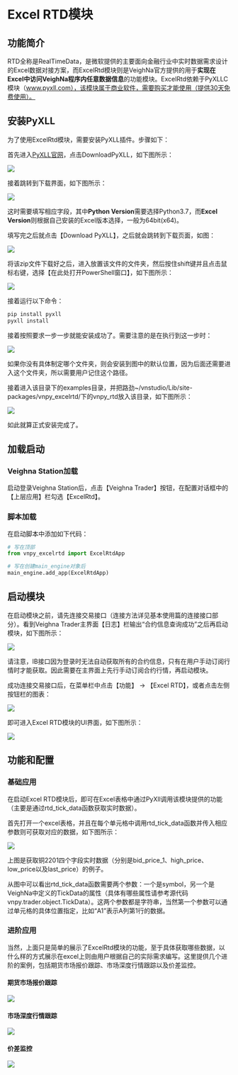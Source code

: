# Excel RTD模块

## 功能简介

RTD全称是RealTimeData，是微软提供的主要面向金融行业中实时数据需求设计的Excel数据对接方案，而ExcelRtd模块则是VeighNa官方提供的用于**实现在Excel中访问VeighNa程序内任意数据信息**的功能模块。ExcelRtd依赖于PyXLLC模块（www.pyxll.com），该模块属于商业软件，需要购买才能使用（提供30天免费使用）。

## 安装PyXLL
为了使用ExcelRtd模块，需要安装PyXLL插件。步骤如下：

首先进入[PyXLL官网](https://www.pyxll.com/)，点击DownloadPyXLL，如下图所示：

![](https://vnpy-doc.oss-cn-shanghai.aliyuncs.com/excel_rtd/excel_rtd_0.png)

接着跳转到下载界面，如下图所示：

![](https://vnpy-doc.oss-cn-shanghai.aliyuncs.com/excel_rtd/excel_rtd_2.png)

这时需要填写相应字段，其中**Python Version**需要选择Python3.7，而**Excel Version**则根据自己安装的Excel版本选择，一般为64bit(x64)。

填写完之后就点击【Download PyXLL】，之后就会跳转到下载页面，如图：

![](https://vnpy-doc.oss-cn-shanghai.aliyuncs.com/excel_rtd/excel_rtd_3.png)

将该zip文件下载好之后，进入放置该文件的文件夹，然后按住shift键并且点击鼠标右键，选择【在此处打开PowerShell窗口】，如下图所示：

![](https://vnpy-doc.oss-cn-shanghai.aliyuncs.com/excel_rtd/excel_rtd_4.png)

接着运行以下命令：
```bash
pip install pyxll
pyxll install
```

接着按照要求一步一步就能安装成功了。需要注意的是在执行到这一步时：

![](https://vnpy-doc.oss-cn-shanghai.aliyuncs.com/excel_rtd/excel_rtd_9.png)

如果你没有具体制定哪个文件夹，则会安装到图中的默认位置，因为后面还需要进入这个文件夹，所以需要用户记住这个路径。

接着进入该目录下的examples目录，并把路劲~/vnstudio/Lib/site-packages/vnpy_excelrtd/下的vnpy_rtd放入该目录，如下图所示：

![](https://vnpy-doc.oss-cn-shanghai.aliyuncs.com/excel_rtd/excel_rtd_5.png)

如此就算正式安装完成了。

## 加载启动

### Veighna Station加载

启动登录Veighna Station后，点击【Veighna Trader】按钮，在配置对话框中的【上层应用】栏勾选【ExcelRtd】。

### 脚本加载

在启动脚本中添加如下代码：

```python 3
# 写在顶部
from vnpy_excelrtd import ExcelRtdApp

# 写在创建main_engine对象后
main_engine.add_app(ExcelRtdApp)
```

## 启动模块

在启动模块之前，请先连接交易接口（连接方法详见基本使用篇的连接接口部分）。看到Veighna Trader主界面【日志】栏输出“合约信息查询成功”之后再启动模块，如下图所示：

![](https://vnpy-doc.oss-cn-shanghai.aliyuncs.com/cta_strategy/1.png)

请注意，IB接口因为登录时无法自动获取所有的合约信息，只有在用户手动订阅行情时才能获取。因此需要在主界面上先行手动订阅合约行情，再启动模块。

成功连接交易接口后，在菜单栏中点击【功能】 -> 【Excel RTD】，或者点击左侧按钮栏的图表：

![](https://vnpy-doc.oss-cn-shanghai.aliyuncs.com/excel_rtd/excel_rtd_6.png)

即可进入Excel RTD模块的UI界面，如下图所示：

![](https://vnpy-doc.oss-cn-shanghai.aliyuncs.com/excel_rtd/excel_rtd_7.png)


## 功能和配置

### 基础应用

在启动Excel RTD模块后，即可在Excel表格中通过PyXll调用该模块提供的功能（主要是通过rtd_tick_data函数获取实时数据）。

首先打开一个excel表格，并且在每个单元格中调用rtd_tick_data函数并传入相应参数则可获取对应的数据，如下图所示：

![](https://vnpy-doc.oss-cn-shanghai.aliyuncs.com/excel_rtd/excel_rtd_8.png)

上图是获取铜2201四个字段实时数据（分别是bid_price_1、high_price、low_price以及last_price）的例子。

从图中可以看出rtd_tick_data函数需要两个参数：一个是symbol，另一个是VeighNa中定义的TickData的属性（具体有哪些属性请参考源代码vnpy.trader.object.TickData）。这两个参数都是字符串，当然第一个参数可以通过单元格的具体位置指定，比如“A1”表示A列第1行的数据。

### 进阶应用
当然，上面只是简单的展示了ExcelRtd模块的功能，至于具体获取哪些数据，以什么样的方式展示在excel上则由用户根据自己的实际需求编写。这里提供几个进阶的案例，包括期货市场报价跟踪、市场深度行情跟踪以及价差监控。

#### 期货市场报价跟踪
![](https://vnpy-doc.oss-cn-shanghai.aliyuncs.com/excel_rtd/excel_rtd_10.png)

#### 市场深度行情跟踪

![](https://vnpy-doc.oss-cn-shanghai.aliyuncs.com/excel_rtd/excel_rtd_11.png)
#### 价差监控

![](https://vnpy-doc.oss-cn-shanghai.aliyuncs.com/excel_rtd/excel_rtd_12.png)